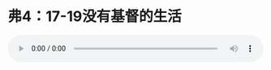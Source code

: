 # 弗4：17-19没有基督的生活

<audio style="width: 100%;" preload="false" controls controlslist="nodownload"><source src="http://file.simai.life/audio/mp3/old/12278.mp3" type="audio/mpeg">Your browser does not support the audio element.</audio>


